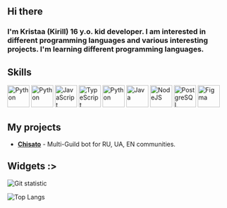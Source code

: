 ## Hi there 

### **I'm Kristaa (Kirill) 16 y.o. kid developer. I am interested in different programming languages and various interesting projects. I'm learning different programming languages.**

## Skills
<p>
<a href="https://www.python.org/" target="_blank" rel="noreferrer"><img src="https://raw.githubusercontent.com/danielcranney/readme-generator/main/public/icons/skills/python-colored.svg" width="50" height="50" alt="Python" /></a>
<a href="https://go.dev/" target="_blank" rel="noreferrer"><img src="https://raw.githubusercontent.com/danielcranney/readme-generator/main/public/icons/skills/go-colored.svg" width="50" height="50" alt="Python" /></a>
<a href="https://developer.mozilla.org/en-US/docs/Web/JavaScript" target="_blank" rel="noreferrer"><img src="https://raw.githubusercontent.com/danielcranney/readme-generator/main/public/icons/skills/javascript-colored.svg" width="50" height="50" alt="JavaScript" /></a>
<a href="https://www.typescriptlang.org/" target="_blank" rel="noreferrer"><img src="https://raw.githubusercontent.com/danielcranney/readme-generator/main/public/icons/skills/typescript-colored.svg" width="50" height="50" alt="TypeScript" /></a>
<a href="https://go.dev/" target="_blank" rel="noreferrer"><img src="https://raw.githubusercontent.com/danielcranney/readme-generator/main/public/icons/skills/go-colored.svg" width="50" height="50" alt="Python" /></a>
<a href="https://www.java.com/en/" target="_blank" rel="noreferrer"><img src="https://raw.githubusercontent.com/danielcranney/readme-generator/main/public/icons/skills/java-colored.svg" width="50" height="50" alt="Java" /></a>
<a href="https://nodejs.org/en/" target="_blank" rel="noreferrer"><img src="https://raw.githubusercontent.com/danielcranney/readme-generator/main/public/icons/skills/nodejs-colored.svg" width="50" height="50" alt="NodeJS" /></a>
<a href="https://www.postgresql.org/" target="_blank" rel="noreferrer"><img src="https://raw.githubusercontent.com/danielcranney/readme-generator/main/public/icons/skills/postgresql-colored.svg" width="50" height="50" alt="PostgreSQL" /></a>
<a href="https://www.figma.com/" target="_blank" rel="noreferrer"><img src="https://raw.githubusercontent.com/danielcranney/readme-generator/main/public/icons/skills/figma-colored.svg" width="50" height="50" alt="Figma" /></a>
</p>

## My projects
- **[Chisato](https://discord.com/oauth2/authorize?client_id=1066753199421263923&permissions=70368744177655&scope=bot)** - Multi-Guild bot for RU, UA, EN communities. 

## Widgets :>

![Git statistic](https://github-readme-stats.vercel.app/api?username=Krispeckt&show_icons=true&hide=&count_private=true&title_color=4F3EB4&text_color=4BF1C4&icon_color=10b981&bg_color=1E1E1E&border_color=4BF1C4&show_icons=true)
<p/>

![Top Langs](https://github-readme-stats.vercel.app/api/top-langs/?username=Krispeckt&size_weight=0&count_weight=1&langs_count=5&layout=donut&text_color=4BF1C4&icon_color=10b981&bg_color=1E1E1E&border_color=4BF1C4)